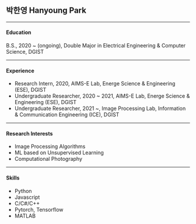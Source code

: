 ## 박한영 Hanyoung Park
___
#### Education
B.S., 2020 ~ (ongoing), Double Major in Electrical Engineering & Computer Science, DGIST
___
#### Experience
- Research Intern, 2020, AIMS-E Lab, Energe Science & Engineering (ESE), DGIST
- Undergraduate Researcher, 2020 ~ 2021, AIMS-E Lab, Energe Science & Engineering (ESE), DGIST
- Undergraduate Researcher, 2021 ~, Image Processing Lab, Information & Communication Engineering (ICE), DGIST
___
#### Research Interests
- Image Processing Algorithms
- ML based on Unsupervised Learning
- Computational Photography
___
#### Skills
- Python
- Javascript
- C/C#/C++
- Pytorch, Tensorflow
- MATLAB

<!--
**Hanyoung-Park/Hanyoung-Park** is a ✨ _special_ ✨ repository because its `README.md` (this file) appears on your GitHub profile.

Here are some ideas to get you started:

- 🔭 I’m currently working on ...
- 🌱 I’m currently learning ...
- 👯 I’m looking to collaborate on ...
- 🤔 I’m looking for help with ...
- 💬 Ask me about ...
- 📫 How to reach me: ...
- 😄 Pronouns: ...
- ⚡ Fun fact: ...
-->
